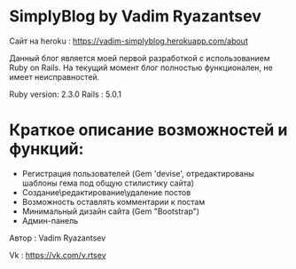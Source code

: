 # SimplyBlog by Vadim Ryazantsev

Сайт на heroku : https://vadim-simplyblog.herokuapp.com/about

Данный блог является моей первой разработкой с использованием Ruby on Rails. На текущий момент блог полностью функционален, не имеет неисправностей.

Ruby version: 2.3.0
Rails : 5.0.1

# Краткое описание возможностей и функций:
* Регистрация пользователей (Gem 'devise', отредактированы шаблоны гема под общую стилистику сайта)
* Создание\редактирование\удаление постов
* Возможность оставлять комментарии к постам
* Минимальный дизайн сайта (Gem "Bootstrap")
* Админ-панель

Автор : Vadim Ryazantsev

Vk : https://vk.com/v.rtsev
